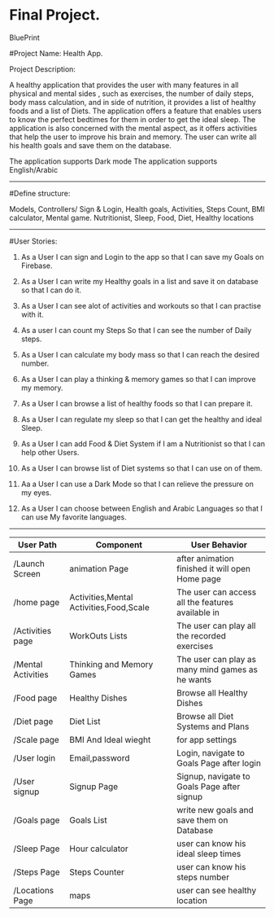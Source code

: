 # Final Project.


BluePrint 

#Project Name: Health App.

Project Description:

A healthy application that provides the user with many features in all physical and mental sides , such as exercises, the number of daily steps, body mass calculation, and in side of nutrition, it provides a list of healthy foods and a list of Diets.  The application offers a feature that enables users to know the perfect bedtimes for them in order to get the ideal sleep.  The application is also concerned with the mental aspect, as it offers activities that help the user to improve his brain and memory. The user can write all his health goals and save them on the database.

The application supports Dark mode
The application supports English/Arabic 

__________________________________________

#Define structure:

Models,
Controllers/
Sign & Login,
Health goals,
Activities,
Steps Count,
BMI calculator,
Mental game.
Nutritionist,
Sleep,
Food,
Diet,
Healthy locations
__________________________________________

#User Stories:

1. As a User I can sign and Login to the app so that I can save my Goals on Firebase.

2. As a User I can write my Healthy goals in a list and save it on database so that I can do it.

3. As a User I can see alot of activities and workouts so that I can practise with it.

4. As a user I can count my Steps So that  I can see the number of  Daily steps.

5. As a User I can calculate my body mass so that I can reach the desired number.

6. As a User I can play a  thinking & memory games so that I can improve my memory.

7. As a User I can browse a list of healthy foods so that I can prepare it.

8. As a User I can regulate my sleep so that I can get  the healthy and ideal Sleep.

9. As a User I can add Food & Diet System if I am  a Nutritionist so that I can help other Users.

10. As a User I can browse list of Diet systems so that I can use on of them.

11. Aa a User I can use a Dark Mode so that I can relieve the pressure on my eyes.

12. As a User I can choose between English and Arabic Languages so that I can use My favorite languages.

__________________________________________


| User Path          | Component                                | User Behavior                                                                         |
| ------------------ | ---------------------------------------- | ------------------------------------------------------------------------------------- |
| /Launch Screen     | animation Page                           | after animation finished it will open Home page                                       |    
| /home page         | Activities,Mental Activities,Food,Scale  | The user can access all the features available in                                     |
| /Activities page   | WorkOuts Lists                           | The user can play all the recorded exercises                                          |
| /Mental Activities | Thinking  and Memory Games               |   The user can play as many mind games as he wants                                    |
| /Food page         | Healthy Dishes                           | Browse all Healthy Dishes                                                             |
| /Diet page         | Diet List                                | Browse all Diet Systems and Plans                                                     |
| /Scale page        | BMI And Ideal wieght                     | for app settings                                                                      |
| /User login        | Email,password                           | Login, navigate to Goals Page after login                                             |
| /User signup       | Signup Page                              | Signup, navigate to Goals Page after signup                                           |
| /Goals page        | Goals List                               | write new goals and save them on Database                                             |       
| /Sleep Page        |  Hour calculator                         |    user can know his ideal sleep times                                                |
| /Steps Page        |  Steps Counter                           |   user can know his steps number                                                      |
| /Locations Page    |   maps                                   |  user can see  healthy location                                                       |

